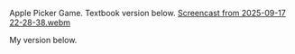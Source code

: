 Apple Picker Game. Textbook version below. [Screencast from 2025-09-17 22-28-38.webm](https://github.com/user-attachments/assets/c72894cb-69f7-4983-891c-645efcc51121)

My version below.
